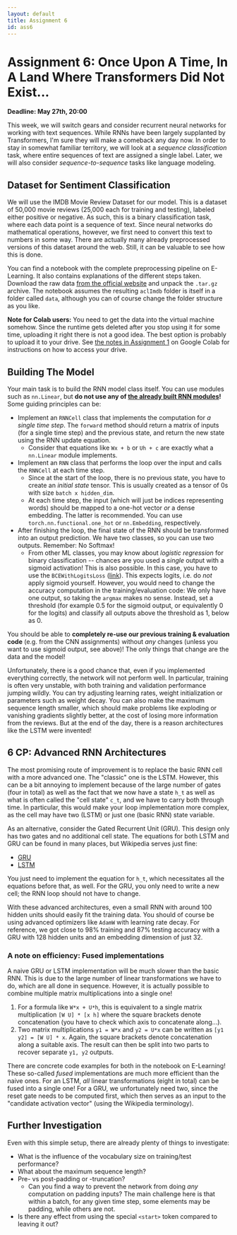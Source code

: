 ```yaml
---
layout: default
title: Assignment 6
id: ass6
---
```



# Assignment 6: Once Upon A Time, In A Land Where Transformers Did Not Exist...
**Deadline: May 27th, 20:00**

This week, we will switch gears and consider recurrent neural networks for working with text sequences. 
While RNNs have been largely supplanted by Transformers, I'm sure they will make a comeback any day now.
In order to stay in somewhat familiar territory, we will look at a _sequence classification_ task, where entire sequences
of text are assigned a single label.
Later, we will also consider _sequence-to-sequence_ tasks like language modeling.


## Dataset for Sentiment Classification

We will use the IMDB Movie Review Dataset for our model.
This is a dataset of 50,000 movie reviews (25,000 each for training and testing), labeled either positive or negative.
As such, this is a binary classification task, where each data point is a sequence of text.
Since neural networks do mathematical operations, however, we first need to convert this text to numbers in some way.
There are actually many already preprocessed versions of this dataset around the web.
Still, it can be valuable to see how this is done.

You can find a notebook with the complete preprocessing pipeline on E-Learning.
It also contains explanations of the different steps taken.
Download the raw data [from the official website](https://ai.stanford.edu/~amaas/data/sentiment/) and unpack the
`.tar.gz` archive. 
The notebook assumes the resulting `aclImdb` folder is itself in a folder called `data`, although you can of course change
the folder structure as you like.

**Note for Colab users:** You need to get the data into the virtual machine somehow.
Since the runtime gets deleted after you stop using it for some time, uploading it right there is not a good idea.
The best option is probably to upload it to your drive.
See [the notes in Assignment 1](https://ovgu-ailab.github.io/idl2025/assignment1.html) on Google Colab for instructions
on how to access your drive.


## Building The Model

Your main task is to build the RNN model class itself.
You can use modules such as `nn.Linear`, but **do not use any of 
[the already built RNN modules](https://docs.pytorch.org/docs/stable/nn.html#recurrent-layers)!**
Some guiding principles can be:

- Implement an `RNNCell` class that implements the computation for _a single time step_.
The `forward` method should return a matrix of inputs (for a single time step) and the previous state, and return the new
state using the RNN update equation.
  - Consider that equations like `Wx + b` or `Uh + c` are exactly what a `nn.Linear` module implements.
- Implement an `RNN` class that performs the loop over the input  and calls the `RNNCell` at each time step.
  - Since at the start of the loop, there is no previous state, you have to create an _initial state_ tensor.
  This is usually created as a tensor of 0s with size `batch x hidden_dim`.
  - At each time step, the input (which will just be indices representing words) should be mapped to a one-hot vector 
  _or_ a dense embedding.
  The latter is recommended.
  You can use `torch.nn.functional.one_hot` or `nn.Embedding`, respectively.
- After finishing the loop, the final state of the RNN should be transformed into an output prediction.
We have two classes, so you can use two outputs.
Remember: No Softmax!
  - From other ML classes, you may know about _logistic regression_ for binary classification -- chances are you used
  a _single_ output with a sigmoid activation!
  This is also possible. In this case, you have to use the `BCEWithLogitsLoss` 
  ([link](https://docs.pytorch.org/docs/stable/generated/torch.nn.BCEWithLogitsLoss.html)).
  This expects logits, i.e. do _not_ apply sigmoid yourself.
  However, you would need to change the accuracy computation in the training/evaluation code:
  We only have one output, so taking the `argmax` makes no sense.
  Instead, set a threshold (for example 0.5 for the sigmoid output, or equivalently 0 for the logits) and classify all
  outputs above the threshold as 1, below as 0.

You should be able to **completely re-use our previous training & evaluation code** (e.g. from the CNN assignments)
without _any_ changes (unless you want to use sigmoid output, see above)! 
The only things that change are the data and the model!

Unfortunately, there is a good chance that, even if you implemented everything correctly, the network will not perform
well.
In particular, training is often very unstable, with both training and validation performance jumping wildly.
You can try adjusting learning rates, weight initialization or parameters such as weight decay.
You can also make the maximum sequence length smaller, which should make problems like exploding or vanishing gradients
slightly better, at the cost of losing more information from the reviews.
But at the end of the day, there is a reason architectures like the LSTM were invented!


## 6 CP: Advanced RNN Architectures

The most promising route of improvement is to replace the basic RNN cell with a more advanced one.
The "classic" one is the LSTM.
However, this can be a bit annoying to implement because of the large number of gates (four in total) as well as the
fact that we now have a state `h_t` as well as what is often called the "cell state" `c_t`, and we have to carry both
through time.
In particular, this would make your loop implementation more complex, as the cell may have two (LSTM) or just one 
(basic RNN) state variable.

As an alternative, consider the Gated Recurrent Unit (GRU).
This design only has two gates and no additional cell state.
The equations for both LSTM and GRU can be found in many places, but Wikipedia serves just fine:
- [GRU](https://en.wikipedia.org/wiki/Gated_recurrent_unit)
- [LSTM](https://en.wikipedia.org/wiki/Long_short-term_memory)

You just need to implement the equation for `h_t`, which necessitates all the equations before that, as well.
For the GRU, you only need to write a new cell; the RNN loop should not have to change.

With these advanced architectures, even a small RNN with around 100 hidden units should easily fit the training data.
You should of course be using advanced optimizers like `AdamW` with learning rate decay.
For reference, we got close to 98% training and 87% testing accuracy with a GRU with 128 hidden units and an embedding
dimension of just 32.

### A note on efficiency: Fused implementations
A naive GRU or LSTM implementation will be much slower than the basic RNN.
This is due to the large number of linear transformations we have to do, which are all done in sequence.
However, it is actually possible to combine multiple matrix multiplications into a single one!
1. For a formula like `W*x + U*h`, this is equivalent to a single matrix multiplication `[W U] * [x h]` where the square
brackets denote concatenation (you have to check which axis to concatenate along...).
2. Two matrix multiplications `y1 = W*x` and `y2 = U*x` can be written as `[y1 y2] = [W U] * x`. 
Again, the square brackets denote concatenation along a suitable axis.
The result can then be split into two parts to recover separate `y1, y2` outputs.

There are concrete code examples for both in the notebook on E-Learning!
These so-called _fused_ implementations are much more efficient than the naive ones.
For an LSTM, _all_ linear transformations (eight in total) can be fused into a single one!
For a GRU, we unfortunately need two, since the reset gate needs to be computed first, which then serves as an input to
the "candidate activation vector" (using the Wikipedia terminology).


## Further Investigation

Even with this simple setup, there are already plenty of things to investigate:

- What is the influence of the vocabulary size on training/test performance?
- What about the maximum sequence length?
- Pre- vs post-padding or -truncation?
  - Can you find a way to prevent the network from doing _any_ computation on padding inputs? 
  The main challenge here is that within a batch, for any given time step, some elements may be padding, while others
  are not.
- Is there any effect from using the special `<start>` token compared to leaving it out?
